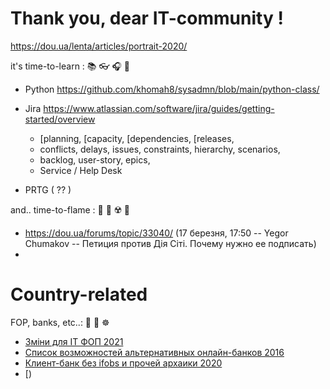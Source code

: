 # Thank you, dear IT-community !

https://dou.ua/lenta/articles/portrait-2020/

it's time-to-learn :  📚 👓 🎧 🎤 
- Python  https://github.com/khomah8/sysadmn/blob/main/python-class/

- Jira  https://www.atlassian.com/software/jira/guides/getting-started/overview 
  - [planning, [capacity, [dependencies, [releases, 
  - conflicts, delays, issues, constraints, hierarchy, scenarios, 
  - backlog, user-story, epics, 
  - Service / Help Desk 
- PRTG  ( ?? )

and.. time-to-flame :  🤔 🦩 ☢️ 🔋 
- https://dou.ua/forums/topic/33040/ (17 березня, 17:50 -- Yegor Chumakov -- Петиция против Дія Сіті. Почему нужно ее подписать)
- 

# Country-related

FOP, banks, etc..:  🏦 🎠 ☸️  
- [Зміни для ІТ ФОП 2021](https://dou.ua/forums/topic/32458/?)
- [Список возможностей альтернативных онлайн-банков 2016](https://dou.ua/forums/topic/19404/)
- [Клиент-банк без ifobs и прочей архаики 2020](https://dou.ua/forums/topic/30947/)
- [)
